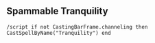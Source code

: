 ## Spammable Tranquility
```
/script if not CastingBarFrame.channeling then CastSpellByName("Tranquility") en﻿d
```